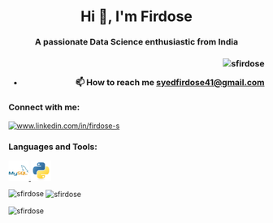 <h1 align="center">Hi 👋, I'm Firdose</h1>
<h3 align="center">A passionate Data Science enthusiastic from India</h3>

<h3 align="right" alt ="coding" Width="400" src="https://user
[gitimage](https://github.com/SFirdose/SFirdose/assets/126900014/04f194de-e9ca-4009-b340-675854b5fbc8)>



<p align="left"> <img src="https://komarev.com/ghpvc/?username=sfirdose&label=Profile%20views&color=0e75b6&style=flat" alt="sfirdose" /> </p>

- 📫 How to reach me **syedfirdose41@gmail.com**

<h3 align="left">Connect with me:</h3>

<p align="left">
<a href="https://linkedin.com/in/www.linkedin.com/in/firdose-s" target="blank"><img align="center" src="https://raw.githubusercontent.com/rahuldkjain/github-profile-readme-generator/master/src/images/icons/Social/linked-in-alt.svg" alt="www.linkedin.com/in/firdose-s" height="30" width="40" /></a>
</p>

<h3 align="left">Languages and Tools:</h3>
<p align="left"> <a href="https://www.mysql.com/" target="_blank" rel="noreferrer"> <img src="https://raw.githubusercontent.com/devicons/devicon/master/icons/mysql/mysql-original-wordmark.svg" alt="mysql" width="40" height="40"/> </a> <a href="https://www.python.org" target="_blank" rel="noreferrer"> <img src="https://raw.githubusercontent.com/devicons/devicon/master/icons/python/python-original.svg" alt="python" width="40" height="40"/> </a> </p>

<p><img align="left" src="https://github-readme-stats.vercel.app/api/top-langs?username=sfirdose&show_icons=true&locale=en&layout=compact" alt="sfirdose" /></p>

<p>&nbsp;<img align="center" src="https://github-readme-stats.vercel.app/api?username=sfirdose&show_icons=true&locale=en" alt="sfirdose" /></p>

<p><img align="center" src="https://github-readme-streak-stats.herokuapp.com/?user=sfirdose&" alt="sfirdose" /></p>
